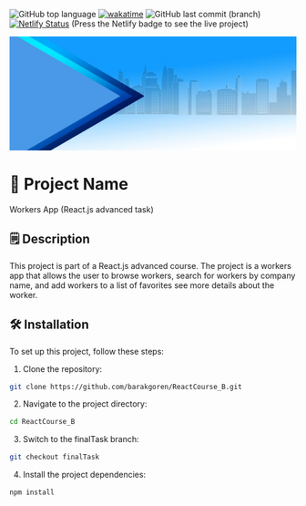 ![GitHub top language](https://img.shields.io/badge/Status-Done-lightgreen)
[![wakatime](https://wakatime.com/badge/user/5cc5ec80-a806-4ca2-a704-db29274e48cd/project/018e9932-55a7-4df9-b94f-46db67efcc77.svg)](https://wakatime.com/badge/user/5cc5ec80-a806-4ca2-a704-db29274e48cd/project/018e9932-55a7-4df9-b94f-46db67efcc77)
![GitHub last commit (branch)](https://img.shields.io/github/last-commit/barakgoren/ReactCourse_B/finalTask)
[![Netlify Status](https://api.netlify.com/api/v1/badges/4393879b-4987-455c-bd9c-6beefb063b86/deploy-status)](https://barak-final-task.netlify.app)
(Press the Netlify badge to see the live project)

<img src="public/strip.jpg" alt="App Screenshot" width="100%" height="200px"/>

# 🚀 Project Name

Workers App (React.js advanced task)

## 🗒️ Description

This project is part of a React.js advanced course. The project is a workers app that allows the user to browse workers, search for workers by company name, and add workers to a list of favorites see more details about the worker.

## 🛠️ Installation

To set up this project, follow these steps:

1. Clone the repository:

```bash
git clone https://github.com/barakgoren/ReactCourse_B.git
```

2. Navigate to the project directory:

```bash
cd ReactCourse_B
```

3. Switch to the finalTask branch:

```bash
git checkout finalTask
```

4. Install the project dependencies:

```bash
npm install
```
